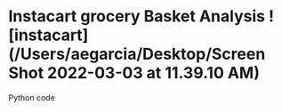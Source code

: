 # Instacart grocery Basket Analysis ![instacart](/Users/aegarcia/Desktop/Screen Shot 2022-03-03 at 11.39.10 AM)
Python code
